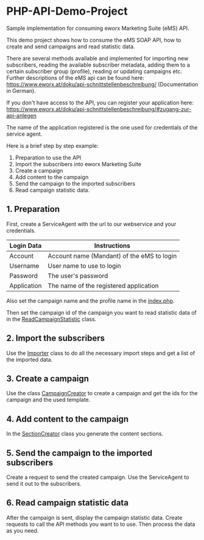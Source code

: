 # PHP-API-Demo-Project
Sample implementation for consuming eworx Marketing Suite (eMS) API.

This demo project shows how to consume the eMS SOAP API, how to create and send campaigns and read statistic data.

There are several methods available and implemented for importing new subscribers, reading the available subscriber metadata, adding them to a certain subscriber group (profile), reading or updating campaigns etc.
Further descriptions of the eMS api can be found here: https://www.eworx.at/doku/api-schnittstellenbeschreibung/ (Documentation in German).

If you don't have access to the API, you can register your application here: https://www.eworx.at/doku/api-schnittstellenbeschreibung/#zugang-zur-api-anlegen

The name of the application registered is the one used for credentials of the service agent.

Here is a brief step by step example:

1. Preparation to use the API
2. Import the subscribers into eworx Marketing Suite
3. Create a campaign
4. Add content to the campaign
5. Send the campaign to the imported subscribers
6. Read campaign statistic data.

## 1. Preparation

First, create a ServiceAgent with the url to our webservice and your credentials.

| Login Data    | Instructions                                           |
|---------------|--------------------------------------------------------|
| Account       | Account name (Mandant) of the eMS to login             |
| Username      | User name to use to login                              |
| Password      | The user's password                                    |
| Application   | The name of the registered application                 |

Also set the campaign name and the profile name in the [index.php](./index.php).

Then set the campaign id of the campaign you want to read statistic data of in the [ReadCampaignStatistic](./Classes/ReadCampaignStatistic.php) class.

## 2. Import the subscribers

Use the [Importer](./Classes/Importer.php) class to do all the necessary import steps and get a list of the imported data.

## 3. Create a campaign

Use the class [CampaignCreator](./Classes/CampaignCreator.php) to create a campaign and get the ids for the campaign and the used template.

## 4. Add content to the campaign

In the [SectionCreator](./Classes/SectionCreator.php) class you generate the content sections.

## 5. Send the campaign to the imported subscribers

Create a request to send the created campaign. Use the ServiceAgent to send it out to the subscribers.

## 6. Read campaign statistic data

After the campaign is sent, display the campaign statistic data.
Create requests to call the API methods you want to to use. Then process the data as you need.
